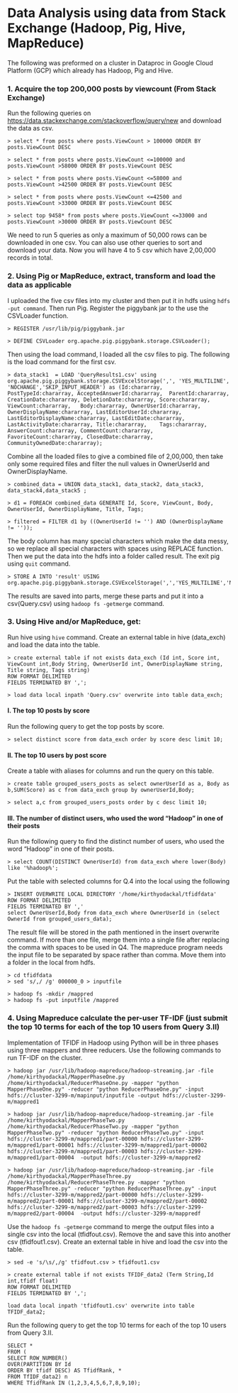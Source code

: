 # Data Analysis using data from Stack Exchange (Hadoop, Pig, Hive, MapReduce) 
The following was preformed on a cluster in Dataproc in Google Cloud Platform (GCP) which already has Hadoop, Pig and Hive.

### 1. Acquire the top 200,000 posts by viewcount (From Stack Exchange)
Run the following queries on https://data.stackexchange.com/stackoverflow/query/new and download the data as csv.

```
> select * from posts where posts.ViewCount > 100000 ORDER BY posts.ViewCount DESC

> select * from posts where posts.ViewCount <=100000 and posts.ViewCount >58000 ORDER BY posts.ViewCount DESC

> select * from posts where posts.ViewCount <=58000 and posts.ViewCount >42500 ORDER BY posts.ViewCount DESC

> select * from posts where posts.ViewCount <=42500 and posts.ViewCount >33000 ORDER BY posts.ViewCount DESC

> select top 9458* from posts where posts.ViewCount <=33000 and posts.ViewCount >30000 ORDER BY posts.ViewCount DESC
```

We need to run 5 queries as only a maximum of 50,000 rows can be downloaded in one csv. You can also use other queries to sort and download your data. Now you will have 4 to 5 csv which have 2,00,000 records in total.

### 2. Using Pig or MapReduce, extract, transform and load the data as applicable
I uploaded the five csv files into my cluster and then put it in hdfs using `hdfs -put command`.
Then run Pig. 
Register the piggybank jar to the use the CSVLoader function.

```
> REGISTER /usr/lib/pig/piggybank.jar

> DEFINE CSVLoader org.apache.pig.piggybank.storage.CSVLoader();
```

Then using the load command, I loaded all the csv files to pig. The following is the load command for the first csv.

```
> data_stack1  = LOAD 'QueryResults1.csv' using org.apache.pig.piggybank.storage.CSVExcelStorage(',', 'YES_MULTILINE', 'NOCHANGE','SKIP_INPUT_HEADER') as (Id:chararray, PostTypeId:chararray, AcceptedAnswerId:chararray,	ParentId:chararray,	CreationDate:chararray,	DeletionDate:chararray,	Score:chararray, ViewCount:chararray,	Body:chararray,	OwnerUserId:chararray,	OwnerDisplayName:chararray,	LastEditorUserId:chararray, LastEditorDisplayName:chararray, LastEditDate:chararray,	LastActivityDate:chararray,	Title:chararray,	Tags:chararray,	AnswerCount:chararray, CommentCount:chararray,	FavoriteCount:chararray, ClosedDate:chararray, CommunityOwnedDate:chararray);
```

Combine all the loaded files to give a combined file of 2,00,000, then take only some required files and filter the null values in OwnerUserId and OwnerDisplayName.

```
> combined_data = UNION data_stack1, data_stack2, data_stack3, data_stack4,data_stack5 ;

> d1 = FOREACH combined_data GENERATE Id, Score, ViewCount, Body, OwnerUserId, OwnerDisplayName, Title, Tags;

> filtered = FILTER d1 by ((OwnerUserId != '') AND (OwnerDisplayName != ''));
```

The body column has many special characters which make the data messy, so we replace all special characters with spaces using REPLACE function. Then we put the data into the hdfs into a folder called result. The exit pig using `quit` command.

```
> STORE A INTO 'result' USING org.apache.pig.piggybank.storage.CSVExcelStorage(',','YES_MULTILINE','NOCHANGE');
```

The results are saved into parts, merge these parts and put it into a csv(Query.csv) using `hadoop fs -getmerge` command. 

### 3. Using Hive and/or MapReduce, get:

Run hive using `hive` command. Create an external table in hive (data_exch) and load the data into the table.

```
> create external table if not exists data_exch (Id int, Score int, ViewCount int,Body String, OwnerUserId int, OwnerDisplayName string, Title string, Tags string)
ROW FORMAT DELIMITED
FIELDS TERMINATED BY ',';

> load data local inpath 'Query.csv' overwrite into table data_exch;
```

#### I. The top 10 posts by score

Run the following query to get the top posts by score.

```
> select distinct score from data_exch order by score desc limit 10;
```

#### II. The top 10 users by post score

Create a table with aliases for columns and run the query on this table. 
```
> create table grouped_users_posts as select ownerUserId as a, Body as b,SUM(Score) as c from data_exch group by ownerUserId,Body;

> select a,c from grouped_users_posts order by c desc limit 10;
```

#### III. The number of distinct users, who used the word “Hadoop” in one of their posts

Run the following query to find the distinct number of users, who used the word “Hadoop” in one of their posts.

```
> select COUNT(DISTINCT OwnerUserId) from data_exch where lower(Body) like '%hadoop%';
```

Put the table with selected columns for Q.4 into the local using the following

```
> INSERT OVERWRITE LOCAL DIRECTORY '/home/kirthyodackal/tfidfdata' 
ROW FORMAT DELIMITED 
FIELDS TERMINATED BY ',' 
select OwnerUserId,Body from data_exch where OwnerUserId in (select OwnerId from grouped_users_data);
```
The result file will be stored in the path mentioned in the insert overwrite command. If more than one file, merge them into a single file after replacing the comma with spaces to be used in Q4. The mapreduce program needs the input file to be separated by space rather than comma. Move them into a folder in the local from hdfs.

```
> cd tfidfdata
> sed 's/,/ /g' 000000_0 > inputfile

> hadoop fs -mkdir /mappred
> hadoop fs -put inputfile /mappred
```

### 4. Using Mapreduce calculate the per-user TF-IDF (just submit the top 10 terms for each of the top 10 users from Query 3.II)

Implementation of TFIDF in Hadoop using Python will be in three phases using three mappers and three reducers. Use the following commands to run TF-IDF on the cluster.

```
> hadoop jar /usr/lib/hadoop-mapreduce/hadoop-streaming.jar -file /home/kirthyodackal/MapperPhaseOne.py /home/kirthyodackal/ReducerPhaseOne.py -mapper "python MapperPhaseOne.py" -reducer "python ReducerPhaseOne.py" -input hdfs://cluster-3299-m/mapinput/inputfile -output hdfs://cluster-3299-m/mappred1

> hadoop jar /usr/lib/hadoop-mapreduce/hadoop-streaming.jar -file /home/kirthyodackal/MapperPhaseTwo.py /home/kirthyodackal/ReducerPhaseTwo.py -mapper "python MapperPhaseTwo.py" -reducer "python ReducerPhaseTwo.py" -input hdfs://cluster-3299-m/mappred1/part-00000 hdfs://cluster-3299-m/mappred1/part-00001 hdfs://cluster-3299-m/mappred1/part-00002 hdfs://cluster-3299-m/mappred1/part-00003 hdfs://cluster-3299-m/mappred1/part-00004	 -output hdfs://cluster-3299-m/mappred2

> hadoop jar /usr/lib/hadoop-mapreduce/hadoop-streaming.jar -file /home/kirthyodackal/MapperPhaseThree.py /home/kirthyodackal/ReducerPhaseThree.py -mapper "python MapperPhaseThree.py" -reducer "python ReducerPhaseThree.py" -input hdfs://cluster-3299-m/mappred2/part-00000 hdfs://cluster-3299-m/mappred2/part-00001 hdfs://cluster-3299-m/mappred2/part-00002 hdfs://cluster-3299-m/mappred2/part-00003 hdfs://cluster-3299-m/mappred2/part-00004	 -output hdfs://cluster-3299-m/mappredf
```

Use the `hadoop fs -getmerge` command to merge the output files into a single csv into the local (tfidfout.csv). Remove the and save this into another csv (tfidfout1.csv). Create an external table in hive and load the csv into the table.

```
> sed -e 's/\s/,/g' tfidfout.csv > tfidfout1.csv

> create external table if not exists TFIDF_data2 (Term String,Id int,tfidf float)
ROW FORMAT DELIMITED
FIELDS TERMINATED BY ',';

load data local inpath 'tfidfout1.csv' overwrite into table TFIDF_data2;
```

Run the following query to get the top 10 terms for each of the top 10 users from Query 3.II.

```
SELECT *
FROM (
SELECT ROW_NUMBER()
OVER(PARTITION BY Id
ORDER BY tfidf DESC) AS TfidfRank, *
FROM TfIDF_data2) n
WHERE TfidfRank IN (1,2,3,4,5,6,7,8,9,10);
```
